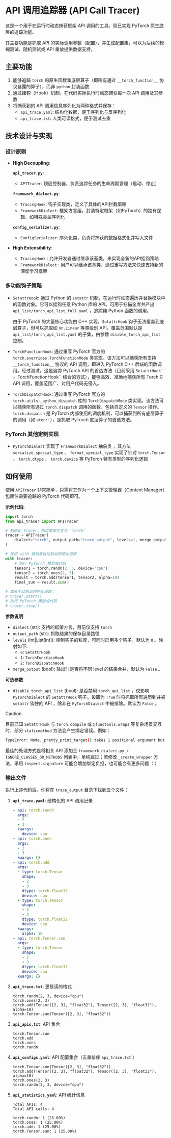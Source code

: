 # API 调用追踪器 (API Call Tracer)

这是一个用于在运行时动态捕获框架 API 调用的工具。现已实现 PyTorch 原生底层的追踪功能。

其主要功能是抓取 API 的实际调用参数（配置），并生成配置集，可以为后续的模糊测试、随机测试或 API 重放提供数据支持。

## 主要功能

1. 能够追踪 `torch` 的原生函数和底层算子（即所有通过 `__torch_function__` 协议暴露的算子），而非 `python` 封装函数
2. 通过挂钩（Hook）机制，在代码实际执行时动态捕获每一次 API 调用及其参数
3. 将捕获到的 API 调用信息序列化为两种格式并保存：
    - `api_trace.yaml`: 结构化数据，便于序列化与反序列化
    - `api_trace.txt`: 人类可读格式，便于测试去重

## 技术设计与实现

### 设计原则

- **High Decoupling**:

    **`api_tracer.py`**:
    - `APITracer`: 顶层控制器，负责追踪任务的生命周期管理（启动、停止）

    **`framework_dialect.py`**:
    - `TracingHook`: 钩子实现类，定义了具体的API拦截策略
    - `FrameworkDialect`: 框架方言组，封装特定框架（如PyTorch）的独有逻辑，如特殊类型序列化

    **`config_serializer.py`**:
    - `ConfigSerializer`: 序列化类，负责将捕获的数据格式化并写入文件

- **High Extensibility**:

    - `TracingHook` : 允许开发者通过继承该基类，来实现全新的API挂钩策略
    - `FrameworkDialect` : 用户可以继承该基类，通过重写方法来快速支持新的深度学习框架

### 多功能钩子策略

- `SetattrHook`:
    通过 Python 的 `setattr` 机制，在运行时动态遍历并替换模块中的函数对象。它可以挂钩任意 Python 库的 API。可用于扫描全库并产出 `api_list/torch_api_list_full.yaml` ，追踪纯 Python 函数的调用。
    
    由于 PyTorch 的大量核心功能由 C++ 实现，`SetattrHook` 钩子无法覆盖到底层算子，但可以抓取如 `nn.Linear` 等类级别 API。覆盖范围默认是 `api_list/torch_api_list.yaml` 的子集，由参数 `disable_torch_api_list` 控制。

- `TorchFunctionHook`:
    通过重写 PyTorch 官方的 `torch.overrides.TorchFunctionMode` 类实现。该方法可以捕获所有支持 `__torch_function__` 协议的 API 调用，即进入 PyTorch C++ 后端的函数调用。经过测试，这是追踪 PyTorch API 的首选方法（目前采用 `SetattrHook`` + `TorchFunctionHook`` 结合的方式），能够高效、准确地捕获所有 Torch C API 调用，覆盖范围广、对用户代码无侵入。

- `TorchDispatchHook`:
    通过重写 PyTorch 官方的 `torch.utils._python_dispatch` 库的 `TorchDispatchMode` 类实现。该方法可以捕获所有通过 `torch.dispatch` 调用的函数，包括自定义的 `Tensor` 操作。 `torch.dispatch` 是 PyTorch 内部使用的调度机制，可以捕获到所有底层算子的调用（如 `aten::`），是抓取 PyTorch 底层算子的首选方法。

### PyTorch 其他定制实现

- `PyTorchDialect` 实现了 `FrameworkDialect` 抽象类 ，其方法 `serialize_special_type` 、 `format_special_type` 实现了针对 `torch.Tensor` 、 `torch.dtype` 、 `torch.device` 等 PyTorch 特有类型的序列化逻辑

## 如何使用

使用 `APITracer` 非常简单，只需将其作为一个上下文管理器（Context Manager）包裹住需要追踪的 PyTorch 代码即可。

**示例代码:**

```python
import torch
from api_tracer import APITracer

# 初始化 Tracer，指定框架方言为 'torch'
tracer = APITracer(
    dialect="torch", output_path="trace_output", levels=1, merge_output=True
)

# 使用 with 语句来自动启动和停止追踪
with tracer:
    # 执行 PyTorch 模型或代码
    tensor1 = torch.randn(2, 3, device="cpu")
    tensor2 = torch.ones(2, 3)
    result = torch.add(tensor1, tensor2, alpha=10)
    final_sum = result.sum()

# 或者手动启动和停止追踪：
# tracer.start()
# 执行 PyTorch 模型或代码
# tracer.stop()

```

**参数说明**

- `dialect` (str): 支持的框架方言，目前仅支持 `torch`
- `output_path` (str): 抓取结果的保存目录路径
- `levels` (int|List[int]): 控制钩子的粒度，可同时启用多个钩子，默认为 `0` 。映射如下:
  - `0`: `SetattrHook`
  - `1`: `TorchFunctionHook`
  - `2`: `TorchDispatchHook`
- `merge_output` (bool): 输出时是否将不同 level 的结果合并，默认为 `False` 。

**可选参数**
- `disable_torch_api_list` (bool): 是否禁用 `torch_api_list` ，仅影响 `PyTorchDialect` 的 `SetattrHook` 钩子。设置为 `True` 时将抓取所有遍历到并被 `setattr` 钩住的 API ，除非在 `PyTorchDialect` 中被排除。默认为 `False` 。

> [!CAUTION]
> 目前已知 `SetattrHook` 与 `torch.compile` 或 `@functools.wraps` 等复杂场景交互时，部分 `staticmethod` 方法会产生绑定错误。例如：
> ```bash
> TypeError: Node._pretty_print_target() takes 1 positional argument but 2 were given
> ```
> 最佳的处理方式是将相关 API 添加至 `framework_dialect.py / IGNORE_CLASSES_OR_METHODS` 列表中，单纯跳过；若修改 `_create_wrapper` 方法，采用 `inspect.signature` 可能会增加绑定负担，也可能会有更多问题 ：）

### 输出文件

执行上述代码后，你将在 `trace_output` 目录下找到五个文件：

1. **`api_trace.yaml`**: 结构化的 API 调用记录

    ```yaml
    - api: torch.randn
      args:
      - 2
      - 3
      kwargs:
        device: cpu
    - api: torch.ones
      args:
      - 2
      - 3
      kwargs: {}
    - api: torch.add
      args:
      - type: torch.Tensor
        shape:
        - 2
        - 3
        dtype: torch.float32
        device: cpu
      - type: torch.Tensor
        shape:
        - 2
        - 3
        dtype: torch.float32
        device: cpu
      kwargs:
        alpha: 10
    - api: torch.Tensor.sum
      args:
      - type: torch.Tensor
        shape:
        - 2
        - 3
        dtype: torch.float32
        device: cpu
      kwargs: {}
    ```

2. **`api_trace.txt`**: 更易读的格式

    ```text
    torch.randn(2, 3, device="cpu")
    torch.ones(2, 3)
    torch.add(Tensor([2, 3], "float32"), Tensor([2, 3], "float32"), alpha=10)
    torch.Tensor.sum(Tensor([2, 3], "float32"))
    ```
3. **`api_apis.txt`**: API 集合

    ```text
    torch.Tensor.sum
    torch.add
    torch.ones
    torch.randn
    ```

4. **`api_configs.yaml`**: API 配置集合（去重排序 `api_trace.txt` ）

    ```text
    torch.Tensor.sum(Tensor([2, 3], "float32"))
    torch.add(Tensor([2, 3], "float32"), Tensor([2, 3], "float32"), alpha=10)
    torch.ones(2, 3)
    torch.randn(2, 3, device="cpu")
    ```

5. **`api_statistics.yaml`**: API 统计信息

    ```text
    Total APIs: 4
    Total API calls: 4

    torch.randn: 1 (25.00%)
    torch.ones: 1 (25.00%)
    torch.add: 1 (25.00%)
    torch.Tensor.sum: 1 (25.00%)
    ```
